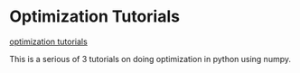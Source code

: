 # Optimization Tutorials

[optimization tutorials](https://michael-loula.github.io/opt/)


This is a serious of 3 tutorials on doing optimization in python using numpy. 


